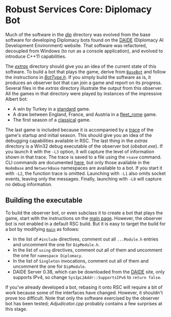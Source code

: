 # Robust Services Core: Diplomacy Bot

Much of the software in the [_dip_](/dip) directory was evolved from the base software
for developing Diplomacy bots found on the [DAIDE](http://www.daide.org.uk) (Diplomacy
AI Development Environment) website.  That software was refactored, decoupled from
Windows (to run as a console application), and evolved to introduce C++11 capabilities.

The [_extras_](/dip/extras) directory should give you an idea of the current state of
this software.  To build a bot that plays the game, derive from [`BaseBot`](/dip/BaseBot.h)
and follow the instructions in [_BotType.h_](/dip/BotType.h).  If you simply build the
software as is, it produces an observer bot that can join a game and report on its progress.
Several files in the _extras_ directory illustrate the output from this observer.  All the
games in that directory were played by instances of the impressive Albert bot:

* A win by Turkey in a [standard](/dip/extras/Standard-TUR-win.txt) game.
* A draw between England, France, and Austria in a
[fleet_rome](/dip/extras/Fleet-Rome-AUS-ENG-FRA-draw.txt) game.
* The first season of a [classical](/dip/extras/classical.console.txt) game.

The last game is included because it is accompanied by a [trace](/dip/extras/classical.trace.txt)
of the game's startup and initial season.  This should give you an idea of the debugging
capabilities available in RSC.  The last thing in the _extras_ directory is a Win32 debug
executable of the observer bot (_obsbot.exe_).  If you launch it with the `-L3` option, it will
capture the level of information shown in that trace.  The trace is saved to a file using
the `>save` command.  CLI commands are documented [here](/help/cli.txt), but only
those available in the `NodeBase` and `NetworkBase` namespaces are available to a bot.  If
you start it with `-L2`, the function trace is omitted.  Launching with `-L1` also omits
socket events, leaving only the messages.  Finally, launching with `-L0` will capture no
debug information.

## Building the executable

To build the observer bot, or even subclass it to create a bot that plays the game, start
with the instructions on the [main page](/README.md).  However, the observer bot is not
enabled in a default RSC build.  But it is easy to target the build for a bot by modifying
[`main`](/rsc/main.cpp) as follows:

* In the list of `#include` directives, comment out all `...Module.h` entries and uncomment
the one for `DipModule.h`.
* In the list of `using` directives, comment out all of them and uncomment the one for
`namespace Diplomacy`.
* In the list of `Singleton` invocations, comment out all of them and uncomment the one
for `DipModule`.
* DAIDE Server 0.38, which can be downloaded from the [DAIDE](http://www.daide.org.uk)
  site, only supports IPv4, so change `SysIpL2Addr::SupportsIPv6` to `return false`.

If you've already developed a bot, rebasing it onto RSC will require a bit of work because
some of the interfaces have changed.  However, it shouldn't prove too difficult.  Note that
only the software exercised by the observer bot has been tested; _Adjudicator.cpp_ probably
contains a few surprises at this stage.
